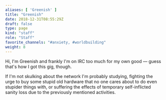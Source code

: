 ```yaml
---
aliases: [ 'Greenish' ]
title: "Greenish"
date: 2018-12-31T08:55:29Z
draft: false
type: page
kind: "staff"
role: "Staff"
favorite_channels: "#anxiety, #worldbuilding"
weight: 8
---
```


Hi, I'm Greenish and frankly I'm on IRC too much for my own good — guess that's how I got this gig, though.

If I'm not skulking about the network I'm probably studying, fighting the urge to buy some stupid old hardware that no one cares about to do even stupider things with, or suffering the effects of temporary self-inflicted sanity loss due to the previously mentioned activities.
